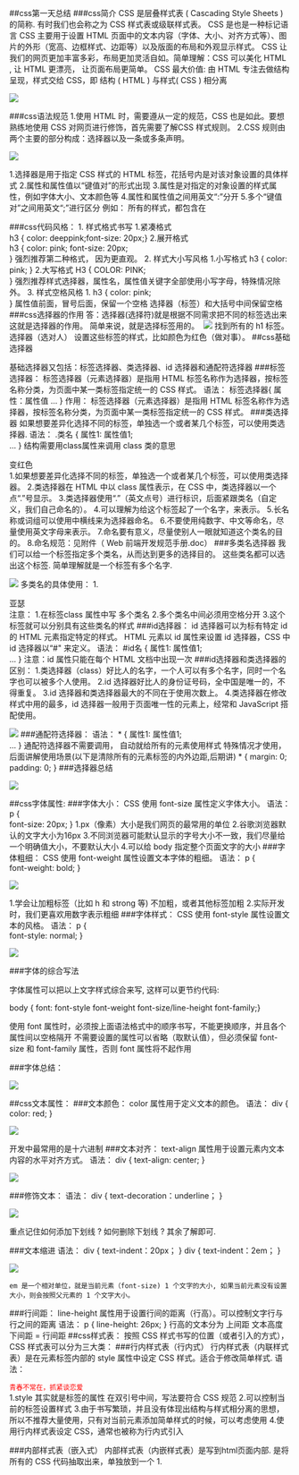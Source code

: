 ##css第一天总结
###css简介
    CSS 是层叠样式表 ( Cascading Style Sheets ) 的简称.
    有时我们也会称之为 CSS 样式表或级联样式表。
    CSS 是也是一种标记语言
    CSS 主要用于设置 HTML 页面中的文本内容（字体、大小、对齐方式等）、图片的外形（宽高、边框样式、边距等）以及版面的布局和外观显示样式。
    CSS 让我们的网页更加丰富多彩，布局更加灵活自如。简单理解：CSS 可以美化 HTML , 让 HTML 更漂亮， 让页面布局更简单。
    CSS 最大价值: 由 HTML 专注去做结构呈现，样式交给 CSS，即 结构 ( HTML ) 与样式( CSS ) 相分离

![](images/小鸟.png)

###css语法规范
    1.使用 HTML 时，需要遵从一定的规范，CSS 也是如此。要想熟练地使用 CSS 对网页进行修饰，首先需要了解CSS 样式规则。
    2.CSS 规则由两个主要的部分构成：选择器以及一条或多条声明。

![](images/css属性规则.png)

 1.选择器是用于指定 CSS 样式的 HTML 标签，花括号内是对该对象设置的具体样式
 2.属性和属性值以“键值对”的形式出现
 3.属性是对指定的对象设置的样式属性，例如字体大小、文本颜色等
 4.属性和属性值之间用英文“:”分开
 5.多个“键值对”之间用英文“;”进行区分
 例如：
    所有的样式，都包含在 <style> 标签内，表示是样式表。<style> 一般写到 </head> 上方
    <head>
        <style>
            h4 {
                color: blue;
                font-size: 100px;
            }
        </style>
    </head>

###css代码风格：
    1. 样式格式书写
        1.紧凑格式   
            h3 { color: deeppink;font-size: 20px;}
        2.展开格式   
         h3 {
            color: pink;
            font-size: 20px;    
         }
    强烈推荐第二种格式， 因为更直观。
    2. 样式大小写风格
        1.小写格式
            h3 {
                color: pink;
            }
        2.大写格式
             H3 {
                COLOR: PINK;   
            }
    强烈推荐样式选择器，属性名，属性值关键字全部使用小写字母，特殊情况除外。
    3. 样式空格风格
        1. h3 {
            color: pink;    
        }
    属性值前面，冒号后面，保留一个空格
    选择器（标签）和大括号中间保留空格
###css选择器的作用
    答：选择器(选择符)就是根据不同需求把不同的标签选出来这就是选择器的作用。  简单来说，就是选择标签用的。
​    ![](images/css属性规则.png)
    找到所有的 h1 标签。  选择器（选对人）
    设置这些标签的样式，比如颜色为红色（做对事）。
##css基础选择器

基础选择器又包括：标签选择器、类选择器、id 选择器和通配符选择器
###标签选择器：
    标签选择器（元素选择器）是指用 HTML 标签名称作为选择器，按标签名称分类，为页面中某一类标签指定统一的 CSS 样式。
语法：
    标签选择器{
        属性：属性值
        ...
    }
作用：
    标签选择器（元素选择器）是指用 HTML 标签名称作为选择器，按标签名称分类，为页面中某一类标签指定统一的 CSS 样式。
###类选择器
    如果想要差异化选择不同的标签，单独选一个或者某几个标签，可以使用类选择器.
语法：
    .类名 {
        属性1: 属性值1;  
        ...
    } 
    结构需要用class属性来调用  class  类的意思
     <div class="类名"> 变红色 </div>
    1.如果想要差异化选择不同的标签，单独选一个或者某几个标签，可以使用类选择器。
    2.类选择器在 HTML 中以 class 属性表示，在 CSS 中，类选择器以一个点“.”号显示。
    3.类选择器使用“.”（英文点号）进行标识，后面紧跟类名（自定义，我们自己命名的）。
    4.可以理解为给这个标签起了一个名字，来表示。
    5.长名称或词组可以使用中横线来为选择器命名。
    6.不要使用纯数字、中文等命名，尽量使用英文字母来表示。
    7.命名要有意义，尽量使别人一眼就知道这个类名的目的。
    8.命名规范：见附件（ Web 前端开发规范手册.doc）
###多类名选择器
    我们可以给一个标签指定多个类名，从而达到更多的选择目的。 这些类名都可以选出这个标签.
    简单理解就是一个标签有多个名字. 

![](images/淘宝网多类名.png)
    多类名的具体使用：
        1. <div class="red font20">亚瑟</div>
    注意：
        1.在标签class 属性中写 多个类名
        2.多个类名中间必须用空格分开
        3.这个标签就可以分别具有这些类名的样式
###id选择器：
    id 选择器可以为标有特定 id 的 HTML 元素指定特定的样式。
    HTML 元素以 id 属性来设置 id 选择器，CSS 中 id 选择器以“#" 来定义。
    语法：
         #id名 {
            属性1: 属性值1;  
            ...
        } 
        注意：id 属性只能在每个 HTML 文档中出现一次
###id选择器和类选择器的区别：
    1.类选择器（class）好比人的名字，一个人可以有多个名字，同时一个名字也可以被多个人使用。
    2.id 选择器好比人的身份证号码，全中国是唯一的，不得重复。
    3.id 选择器和类选择器最大的不同在于使用次数上。
    4.类选择器在修改样式中用的最多，id 选择器一般用于页面唯一性的元素上，经常和 JavaScript 搭配使用。

![](images/id与类名的区别.png)
###通配符选择器：
    语法：
        * {
            属性1: 属性值1;  
            ...
        }
    通配符选择器不需要调用， 自动就给所有的元素使用样式
    特殊情况才使用，后面讲解使用场景(以下是清除所有的元素标签的内外边距,后期讲)
     * {
            margin: 0;
            padding: 0;
        } 
###选择器总结

![](images/基础选择器总结.png)

##css字体属性:
###字体大小：
    CSS 使用 font-size 属性定义字体大小。 
语法：
     p {  
        font-size: 20px; 
    }
    1.px（像素）大小是我们网页的最常用的单位
    2.谷歌浏览器默认的文字大小为16px
    3.不同浏览器可能默认显示的字号大小不一致，我们尽量给一个明确值大小，不要默认大小
    4.可以给 body 指定整个页面文字的大小
###字体粗细：
    CSS 使用 font-weight 属性设置文本字体的粗细。
语法：
    p {  
        font-weight: bold; 
    }

![](images/字体粗细.png)

1.学会让加粗标签（比如 h 和 strong 等) 不加粗，或者其他标签加粗
2.实际开发时，我们更喜欢用数字表示粗细
###字体样式：
    CSS 使用 font-style 属性设置文本的风格。
语法：
    p {  
        font-style: normal;
    }

![](images/文字倾斜.png)

###字体的综合写法

字体属性可以把以上文字样式综合来写, 这样可以更节约代码:

 body {   font: font-style  font-weight  font-size/line-height  font-family;}

使用 font 属性时，必须按上面语法格式中的顺序书写，不能更换顺序，并且各个属性间以空格隔开 不需要设置的属性可以省略（取默认值），但必须保留 font-size 和 font-family 属性，否则 font 属性将不起作用

###字体总结：

![](images/字体总结.png)

##css文本属性：
###文本颜色：
    color 属性用于定义文本的颜色。
语法：
    div { 
        color: red;
    }

![](images/颜色值.png)

开发中最常用的是十六进制
###文本对齐：
text-align 属性用于设置元素内文本内容的水平对齐方式。
语法：
    div { 
        text-align: center;
    }

![](images/对齐文本.png)

###修饰文本：
    语法：
     div { 
        text-decoration：underline；
     }

![](images/修饰文本.png)

重点记住如何添加下划线 ? 如何删除下划线 ? 其余了解即可.

###文本缩进
语法：
    div { 
        text-indent：20px；
    }
    div { 
        text-indent：2em；
    }

![](images/文本缩进.png)

    em 是一个相对单位，就是当前元素（font-size) 1 个文字的大小, 如果当前元素没有设置大小，则会按照父元素的 1 个文字大小。
###行间距：
    line-height 属性用于设置行间的距离（行高）。可以控制文字行与行之间的距离
语法：
    p { 
        line-height: 26px;
    }
    行高的文本分为 上间距  文本高度 下间距 = 行间距
##css样式表：
    按照 CSS 样式书写的位置（或者引入的方式），CSS 样式表可以分为三大类： 
###行内样式表（行内式）
        行内样式表（内联样式表）是在元素标签内部的 style 属性中设定 CSS 样式。适合于修改简单样式.
        语法：
            <div style="color: red; font-size: 12px;">青春不常在，抓紧谈恋爱</div>
        1.style 其实就是标签的属性
        在双引号中间，写法要符合 CSS 规范
        2.可以控制当前的标签设置样式
        3.由于书写繁琐，并且没有体现出结构与样式相分离的思想，所以不推荐大量使用，只有对当前元素添加简单样式的时候，可以考虑使用
        4.使用行内样式表设定 CSS，通常也被称为行内式引入

###内部样式表（嵌入式）
        内部样式表（内嵌样式表）是写到html页面内部. 是将所有的 CSS 代码抽取出来，单独放到一个 <style> 标签中
        语法：
            <style>
                div {
                color: red;
                font-size: 12px;
                }
            </style>
        1.<style> 标签理论上可以放在 HTML 文档的任何地方，但一般会放在文档的<head>标签中
        2.通过此种方式，可以方便控制当前整个页面中的元素样式设置
        3.代码结构清晰，但是并没有实现结构与样式完全分离
        4.使用内部样式表设定 CSS，通常也被称为嵌入式引入，这种方式是我们练习时常用的方式
###外部样式表（链接式）
    实际开发都是外部样式表. 适合于样式比较多的情况. 核心是:样式单独写到CSS 文件中，之后把CSS文件引入到 HTML 页面中使用.
    引入外部样式表分为两步：
    1. 新建一个后缀名为 .css 的样式文件，把所有 CSS 代码都放入此文件中。
    2. 在 HTML 页面中，使用<link> 标签引入这个文件。
    语法：
        <link rel="stylesheet"  href="css文件路径">

![](images/css引入方式总结.png)

##Chrome调试工具：

![](images/谷歌调试工具.png)

 1.Ctrl+滚轮 可以放大开发者工具代码大小。
 2.左边是 HTML 元素结构，右边是 CSS 样式。
 3.右边 CSS 样式可以改动数值（左右箭头或者直接输入）和查看颜色。
 4.Ctrl + 0 复原浏览器大小。
 5.如果点击元素，发现右侧没有样式引入，极有可能是类名或者样式引入错误。
 6.如果有样式，但是样式前面有黄色叹号提示，则是样式属性书写错误。
